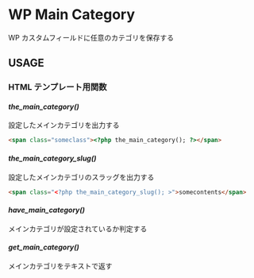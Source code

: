 # WP Main Category

WP カスタムフィールドに任意のカテゴリを保存する

## USAGE

### HTML テンプレート用関数

#### *the_main_category()*
設定したメインカテゴリを出力する

```html
<span class="someclass"><?php the_main_category(); ?></span>
```

#### *the_main_category_slug()*

設定したメインカテゴリのスラッグを出力する

```html
<span class="<?php the_main_category_slug(); >">somecontents</span>
```

#### *have_main_category()*
メインカテゴリが設定されているか判定する

#### *get_main_category()*
メインカテゴリをテキストで返す
